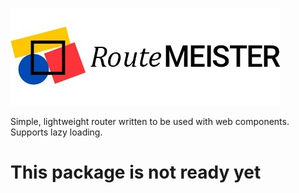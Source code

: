 ![alt text](https://raw.githubusercontent.com/mishotek/route-meister/main/about/package-logo.jpg)

Simple, lightweight router written to be used with web components. Supports lazy loading.

# This package is not ready yet
